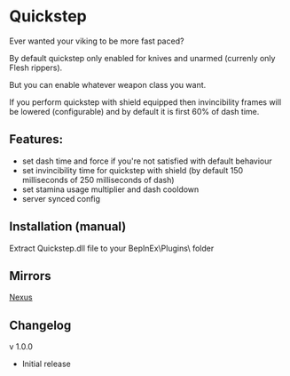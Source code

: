 # Quickstep
Ever wanted your viking to be more fast paced?

By default quickstep only enabled for knives and unarmed (currenly only Flesh rippers).

But you can enable whatever weapon class you want.

If you perform quickstep with shield equipped then invincibility frames will be lowered (configurable) and by default it is first 60% of dash time.

## Features:
* set dash time and force if you're not satisfied with default behaviour
* set invincibility time for quickstep with shield (by default 150 milliseconds of 250 milliseconds of dash)
* set stamina usage multiplier and dash cooldown
* server synced config

## Installation (manual)
Extract Quickstep.dll file to your BepInEx\Plugins\ folder

## Mirrors
[Nexus](https://www.nexusmods.com/valheim/mods/2547)

## Changelog

v 1.0.0
* Initial release